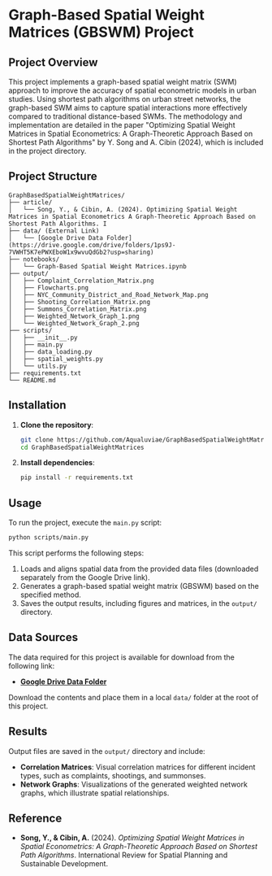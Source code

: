 
# Graph-Based Spatial Weight Matrices (GBSWM) Project

## Project Overview

This project implements a graph-based spatial weight matrix (SWM) approach to improve the accuracy of spatial econometric models in urban studies. Using shortest path algorithms on urban street networks, the graph-based SWM aims to capture spatial interactions more effectively compared to traditional distance-based SWMs. The methodology and implementation are detailed in the paper "Optimizing Spatial Weight Matrices in Spatial Econometrics: A Graph-Theoretic Approach Based on Shortest Path Algorithms" by Y. Song and A. Cibin (2024), which is included in the project directory.

## Project Structure

```plaintext
GraphBasedSpatialWeightMatrices/
├── article/
│   └── Song, Y., & Cibin, A. (2024). Optimizing Spatial Weight Matrices in Spatial Econometrics A Graph-Theoretic Approach Based on Shortest Path Algorithms. I
├── data/ (External Link)
│   └── [Google Drive Data Folder](https://drive.google.com/drive/folders/1ps9J-7VWHT5K7ePWXEboW1x9wvuQdGb2?usp=sharing)
├── notebooks/
│   └── Graph-Based Spatial Weight Matrices.ipynb
├── output/
│   ├── Complaint_Correlation_Matrix.png
│   ├── Flowcharts.png
│   ├── NYC_Community_District_and_Road_Network_Map.png
│   ├── Shooting_Correlation_Matrix.png
│   ├── Summons_Correlation_Matrix.png
│   ├── Weighted_Network_Graph_1.png
│   └── Weighted_Network_Graph_2.png
├── scripts/
│   ├── __init__.py
│   ├── main.py
│   ├── data_loading.py
│   ├── spatial_weights.py
│   └── utils.py
├── requirements.txt
└── README.md
```

## Installation

1. **Clone the repository**:

   ```bash
   git clone https://github.com/Aqualuviae/GraphBasedSpatialWeightMatrices.git
   cd GraphBasedSpatialWeightMatrices
   ```

2. **Install dependencies**:

   ```bash
   pip install -r requirements.txt
   ```

## Usage

To run the project, execute the `main.py` script:

   ```bash
   python scripts/main.py
   ```

This script performs the following steps:
1. Loads and aligns spatial data from the provided data files (downloaded separately from the Google Drive link).
2. Generates a graph-based spatial weight matrix (GBSWM) based on the specified method.
3. Saves the output results, including figures and matrices, in the `output/` directory.

## Data Sources

The data required for this project is available for download from the following link:
- **[Google Drive Data Folder](https://drive.google.com/drive/folders/1ps9J-7VWHT5K7ePWXEboW1x9wvuQdGb2?usp=sharing)**

Download the contents and place them in a local `data/` folder at the root of this project.

## Results

Output files are saved in the `output/` directory and include:
- **Correlation Matrices**: Visual correlation matrices for different incident types, such as complaints, shootings, and summonses.
- **Network Graphs**: Visualizations of the generated weighted network graphs, which illustrate spatial relationships.

## Reference

- **Song, Y., & Cibin, A.** (2024). *Optimizing Spatial Weight Matrices in Spatial Econometrics: A Graph-Theoretic Approach Based on Shortest Path Algorithms*. International Review for Spatial Planning and Sustainable Development.
